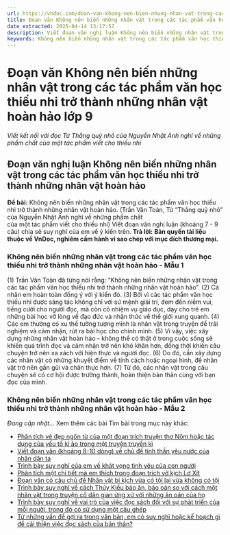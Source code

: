 ```yaml
---
url: https://vndoc.com/doan-van-khong-nen-bien-nhung-nhan-vat-trong-cac-tac-pham-van-hoc-thieu-nhi-tro-thanh-nhung-nhan-vat-hoan-hao-lop-9-326343
title: Đoạn văn Không nên biến những nhân vật trong các tác phẩm văn học thiếu nhi trở thành những nhân vật hoàn hảo lớp 9 - Viết kết nối với đọc Từ Thằng quỷ nhỏ của Nguyễn Nhật Ánh nghĩ về những phẩm chất của một tác phẩm viết cho thiếu nhi - VnDoc.com
date_extracted: 2025-04-14 13:17:57
description: Viết đoạn văn nghị luận Không nên biến những nhân vật trong các tác phẩm văn học thiếu nhi trở thành những nhân vật hoàn hảo lớp 9 do VnDoc biện soạn, nhằm giúp các em HS có thêm tài liệu tham khảo và có những ý tưởng đa dạng khi thực hành kĩ năng Viết ở lớp 9.
keywords: Không nên biến những nhân vật trong các tác phẩm văn học thiếu nhi trở thành những nhân vật hoàn hảo,đoạn văn nghị luận Không nên biến những nhân vật trong các tác phẩm văn học thiếu nhi trở thành những nhân vật hoàn hảo,đoạn văn Không nên biến những nhân vật trong các tác phẩm văn học thiếu nhi trở thành những nhân vật hoàn hảo,nghị luận Không nên biến những nhân vật trong các tác phẩm văn học thiếu nhi trở thành những nhân vật hoàn hảo,văn mẫu lớp 9
---
```


# Đoạn văn Không nên biến những nhân vật trong các tác phẩm văn học thiếu nhi trở thành những nhân vật hoàn hảo lớp 9
 _Viết kết nối với đọc Từ Thằng quỷ nhỏ của Nguyễn Nhật Ánh nghĩ về những phẩm chất của một tác phẩm viết cho thiếu nhi_
## **Đoạn văn nghị luận Không nên biến những nhân vật trong các tác phẩm văn học thiếu nhi trở thành những nhân vật hoàn hảo**
**Đề bài:** Không nên biến những nhân vật trong các tác phẩm văn học thiếu nhi trở thành những nhân vật hoàn hảo.
\(Trần Văn Toàn, Từ “Thằng quỷ nhỏ”  
của Nguyễn Nhật Ánh nghĩ về những phẩm chất  
của một tác phẩm viết cho thiếu nhi\)
Viết đoạn văn nghị luận \(khoảng 7 - 9 câu\) chia sẻ suy nghĩ của em về ý kiến trên.
**Trả lời:**
**Bản quyền tài liệu thuộc về VnDoc, nghiêm cấm hành vi sao chép với mục đích thương mại.**
### Không nên biến những nhân vật trong các tác phẩm văn học thiếu nhi trở thành những nhân vật hoàn hảo - Mẫu 1
\(1\) Trần Văn Toàn đã từng nói rằng: “Không nên biến những nhân vật trong các tác phẩm văn học thiếu nhi trở thành những nhân vật hoàn hảo”. \(2\) Cá nhân em hoàn toàn đồng ý với ý kiến đó. \(3\) Bởi vì các tác phẩm văn học thiếu nhi được sáng tác không chỉ với sứ mệnh giải trí, đem đến niềm vui, tiếng cười cho người đọc, mà còn có nhiệm vụ giáo dục, dạy cho trẻ em những bài học vỡ lòng về đạo đức và nhận thức về thế giới xung quanh. \(4\) Các em thường có xu thế tưởng tượng mình là nhân vật trong truyện để trải nghiệm và cảm nhận, rút ra bài học cho chính mình. \(5\) Vì vậy, việc xây dựng những nhân vật hoàn hảo - không thể có thật ở trong cuộc sống sẽ khiến quá trình đọc và cảm nhận trở nên khó khăn hơn, đồng thời khiến câu chuyện trở nên xa xách với hiện thực và người đọc. \(6\) Do đó, cần xây dựng các nhân vật có những khuyết điểm về tính cách hoặc ngoại hình, để nhân vật trở nên gần gũi và chân thực hơn. \(7\) Từ đó, các nhân vật trong câu chuyện sẽ có cơ hội được trưởng thành, hoàn thiện bản thân cùng với bạn đọc của mình.
### Không nên biến những nhân vật trong các tác phẩm văn học thiếu nhi trở thành những nhân vật hoàn hảo - Mẫu 2
 _Đang cập nhật…_
Xem thêm các bài Tìm bài trong mục này khác:
  * [Phân tích vẻ đẹp ngôn từ của một đoạn trích truyện thơ Nôm hoặc tác dụng của yếu tố kì ảo trong một truyện truyền kì](</doan-van-phan-tich-ve-dep-ngon-tu-cua-mot-doan-trich-truyen-tho-nom-hoac-tac-dung-cua-yeu-to-ki-ao-trong-mot-truyen-truyen-ki-326400>)
  * [Viết đoạn văn \(khoảng 8-10 dòng\) về chủ đề tinh thần yêu nước của nhân dân ta](</viet-doan-van-khoang-8-10-dong-ve-chu-de-tinh-than-yeu-nuoc-cua-nhan-dan-ta-lop-9-326481>)
  * [Trình bày suy nghĩ của em về khát vọng tình yêu của con người](</doan-van-trinh-bay-suy-nghi-cua-em-ve-khat-vong-tinh-yeu-cua-con-nguoi-lop-9-326401>)
  * [Phân tích một chi tiết mà em thích trong đoạn trích vở kịch Lơ Xít](</doan-van-phan-tich-mot-chi-tiet-ma-em-thich-trong-doan-trich-vo-kich-lo-xit-lop-9-326402>)
  * [Đoạn văn có câu chủ đề Nhân vật bi kịch vừa có tội lại vừa không có tội](</doan-van-co-cau-chu-de-nhan-vat-bi-kich-vua-co-toi-lai-vua-khong-co-toi-lop-9-326404>)
  * [Trình bày suy nghĩ về cách Thúy Kiều báo ân, báo oán so với cách một nhân vật trong truyện cổ dân gian ứng xử với những ân oán của họ ](</doan-van-trinh-bay-suy-nghi-ve-cach-thuy-kieu-bao-an-bao-oan-so-voi-cach-mot-nhan-vat-trong-truyen-co-dan-gian-ung-xu-voi-nhung-an-oan-cua-ho-326475>)
  * [Trình bày suy nghĩ về vai trò của việc đọc sách đối với sự phát triển của mỗi người, trong đó có sử dụng một câu ghép](</doan-van-trinh-bay-suy-nghi-ve-vai-tro-cua-viec-doc-sach-doi-voi-su-phat-trien-cua-moi-nguoi-lop-9-326482>)
  * [Từ những vấn đề gợi ra trong văn bản, em có suy nghĩ hoặc kế hoạch gì để cải thiện việc đọc sách của bản thân?](</doan-van-trinh-bay-ve-nhung-suy-nghi-hoac-ke-hoach-cai-thien-viec-doc-sach-cua-ban-than-lop-9-326483>)

